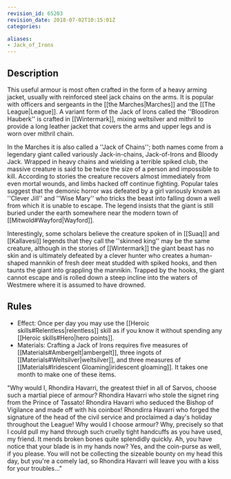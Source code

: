 ```yaml
---
revision_id: 65203
revision_date: 2018-07-02T10:15:01Z
categories:

aliases:
- Jack_of_Irons
---
```


## Description
This useful armour is most often crafted in the form of a heavy arming jacket, usually with reinforced steel jack chains on the arms. It is popular with officers and sergeants in the [[the Marches|Marches]] and the [[The League|League]]. A variant form of the Jack of Irons called the ''Bloodiron Hauberk'' is crafted in [[Wintermark]], mixing weltsilver and mithril to provide a long leather jacket that covers the arms and upper legs and is worn over mithril chain.

In the Marches it is also called a ''Jack of Chains''; both names come from a legendary giant called variously Jack-in-chains, Jack-of-Irons and Bloody Jack. Wrapped in heavy chains and wielding a terrible spiked club, the massive creature is said to be twice the size of a person and impossible to kill. According to stories the creature recovers almost immediately from even mortal wounds, and limbs hacked off continue fighting. Popular tales suggest that the demonic horror was defeated by a girl variously known as ''Clever Jill'' and ''Wise Mary'' who tricks the beast into falling down a well from which it is unable to escape. The legend insists that the giant is still buried under the earth somewhere near the modern town of [[Mitwold#Wayford|Wayford]]. 

Interestingly, some scholars believe the creature spoken of in [[Suaq]] and [[Kallavesi]] legends that they call the ''skinned king'' may be the same creature, although in the stories of [[Wintermark]] the giant beast has no skin and is ultimately defeated by a clever hunter who creates a human-shaped mannikin of fresh deer meat studded with spiked hooks, and then taunts the giant into grappling the mannikin. Trapped by the hooks, the giant cannot escape and is rolled down a steep incline into the waters of Westmere where it is assumed to have drowned.

## Rules

* Effect: Once per day you may use the [[Heroic skills#Relentless|relentless]] skill as if you know it without spending any [[Heroic skills#Hero|hero points]].
* Materials: Crafting a Jack of Irons requires five measures of [[Materials#Ambergelt|ambergelt]], three ingots of [[Materials#Weltsilver|weltsilver]], and three measures of [[Materials#Iridescent Gloaming|iridescent gloaming]]. It takes one month to make one of these items.

"Why would I, Rhondira Havarri, the greatest thief in all of Sarvos, choose such a martial piece of armour? Rhondira Havarri who stole the signet ring from the Prince of Tassato! Rhondira Havarri who seduced the Bishop of Vigilance and made off with his coinbox! Rhondirra Havarri who forged the signature of the head of the civil service and proclaimed a day's holiday throughout the League! Why would I choose armour? Why, precisely so that I could pull my hand through such cruelly tight handcuffs as you have used, my friend. It mends broken bones quite splendidly quickly. Ah, you have notice that your blade is in my hands now? Yes, and the coin-purse as well, if you please. You will not be collecting the sizeable bounty on my head this day, but you're a comely lad, so Rhondira Havarri will leave you with a kiss for your troubles..."